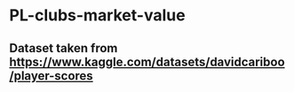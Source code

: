 # PL-clubs-market-value
## Dataset taken from https://www.kaggle.com/datasets/davidcariboo/player-scores
